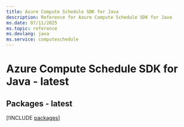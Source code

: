 ```yaml
---
title: Azure Compute Schedule SDK for Java
description: Reference for Azure Compute Schedule SDK for Java
ms.date: 07/11/2025
ms.topic: reference
ms.devlang: java
ms.service: computeschedule
---
```

# Azure Compute Schedule SDK for Java - latest
## Packages - latest
[!INCLUDE [packages](compute-schedule-index.md)]